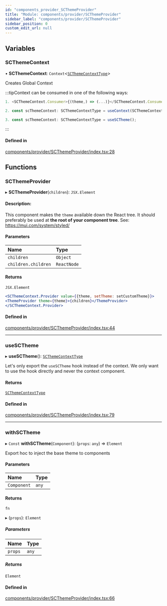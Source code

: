 ```yaml
---
id: "components_provider_SCThemeProvider"
title: "Module: components/provider/SCThemeProvider"
sidebar_label: "components/provider/SCThemeProvider"
sidebar_position: 0
custom_edit_url: null
---
```


## Variables

### SCThemeContext

• **SCThemeContext**: `Context`<[`SCThemeContextType`](../interfaces/types_context.SCThemeContextType)\>

Creates Global Context

:::tipContext can be consumed in one of the following ways:

```jsx
1. <SCThemeContext.Consumer>{(theme,) => (...)}</SCThemeContext.Consumer>
```
```jsx
2. const scThemeContext: SCThemeContextType = useContext(SCThemeContext);
```
```jsx
3. const scThemeContext: SCThemeContextType = useSCTheme();
````

:::

#### Defined in

[components/provider/SCThemeProvider/index.tsx:28](https://github.com/selfcommunity/community-ui/blob/9148e4e/packages/sc-core/src/components/provider/SCThemeProvider/index.tsx#L28)

## Functions

### SCThemeProvider

▸ **SCThemeProvider**(`children`): `JSX.Element`

#### Description:
This component makes the `theme` available down the React tree.
It should preferably be used at **the root of your component tree**.
See: https://mui.com/system/styled/

#### Parameters

| Name | Type |
| :------ | :------ |
| `children` | `Object` |
| `children.children` | `ReactNode` |

#### Returns

`JSX.Element`

```jsx
<SCThemeContext.Provider value={{theme, setTheme: setCustomTheme}}>
<ThemeProvider theme={theme}>{children}</ThemeProvider>
</SCThemeContext.Provider>
```

#### Defined in

[components/provider/SCThemeProvider/index.tsx:44](https://github.com/selfcommunity/community-ui/blob/9148e4e/packages/sc-core/src/components/provider/SCThemeProvider/index.tsx#L44)

___

### useSCTheme

▸ **useSCTheme**(): [`SCThemeContextType`](../interfaces/types_context.SCThemeContextType)

Let's only export the `useSCTheme` hook instead of the context.
We only want to use the hook directly and never the context component.

#### Returns

[`SCThemeContextType`](../interfaces/types_context.SCThemeContextType)

#### Defined in

[components/provider/SCThemeProvider/index.tsx:79](https://github.com/selfcommunity/community-ui/blob/9148e4e/packages/sc-core/src/components/provider/SCThemeProvider/index.tsx#L79)

___

### withSCTheme

▸ `Const` **withSCTheme**(`Component`): (`props`: `any`) => `Element`

Export hoc to inject the base theme to components

#### Parameters

| Name | Type |
| :------ | :------ |
| `Component` | `any` |

#### Returns

`fn`

▸ (`props`): `Element`

##### Parameters

| Name | Type |
| :------ | :------ |
| `props` | `any` |

##### Returns

`Element`

#### Defined in

[components/provider/SCThemeProvider/index.tsx:66](https://github.com/selfcommunity/community-ui/blob/9148e4e/packages/sc-core/src/components/provider/SCThemeProvider/index.tsx#L66)
